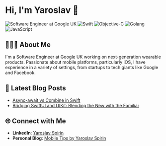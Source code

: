 # Hi, I'm Yaroslav 👋

![Software Engineer at Google UK](https://img.shields.io/badge/Google-Software%20Engineer-blue)
![Swift](https://img.shields.io/badge/-Swift-FA7343?logo=swift&logoColor=white)
![Objective-C](https://img.shields.io/badge/-Objective--C-43853D)
![Golang](https://img.shields.io/badge/-Go-00ADD8?logo=go&logoColor=white)
![JavaScript](https://img.shields.io/badge/-JavaScript-F0DB4F?logo=javascript&logoColor=black)

## 👨🏻‍💻 About Me

I'm a Software Engineer at Google UK working on next-generation wearable products. Passionate about mobile platforms, particularly iOS, I have experience in a variety of settings, from startups to tech giants like Google and Facebook. 

## 📖 Latest Blog Posts
<!-- BLOG-POST-LIST:START -->
- [Async-await vs Combine in Swift](https://yarspirin.hashnode.dev/async-await-vs-combine-in-swift)
- [Bridging SwiftUI and UIKit: Blending the New with the Familiar](https://yarspirin.hashnode.dev/bridging-swiftui-and-uikit-blending-the-new-with-the-familiar)
<!-- BLOG-POST-LIST:END -->

## 🌐 Connect with Me
* **LinkedIn**: [Yaroslav Spirin](https://linkedin.com/in/yarspirin)
* **Personal Blog**: [Mobile Tips by Yaroslav Spirin](https://yarspirin.hashnode.dev/)


